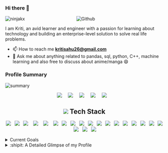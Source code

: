 ### Hi there 👋 


<img width="55%" align="right" alt="Github" src="https://raw.githubusercontent.com/onimur/.github/master/.resources/git-header.svg" />

<p align="left"> <img src="https://komarev.com/ghpvc/?username=ninjakx" alt="ninjakx" /> </p>

I am Kriti, an avid learner and engineer with a passion for learning about technology and building an enterprise-level solution to solve real life problems. 

<!-- - 🌱 I’m currently learning about other Tech Stack. -->
- 📫 How to reach me **kritisahu26@gmail.com**
- 💬 Ask me about anything related to pandas, sql, python, C++, machine learning and also free to discuss about anime/manga 😄


### Profile Summary

![summary](https://github-readme-stats.vercel.app/api?username=ninjakx&show_icons=true&theme=radical)

<!-- ![summary2](https://github-profile-trophy.vercel.app/?username=ninjakx&theme=onedark) -->

<p align="left"> 
<!-- <a href="https://linkedin.com/in/kritisahu" target="blank"><img align="center" src="https://www.vectorlogo.zone/logos/linkedin/linkedin-tile.svg" alt="kritisahu" height="45" width="45" /></a>
<a href="https://stackoverflow.com/users/6660373/pygirl" target="blank"><img align="center" src="https://upload.wikimedia.org/wikipedia/commons/thumb/e/ef/Stack_Overflow_icon.svg/768px-Stack_Overflow_icon.svg.png" alt="pygirl" height="60" width="60" /></a>
<a href="https://www.hackerrank.com/Ninja_kx" target="blank"><img align="center" src="https://cdn.worldvectorlogo.com/logos/hackerrank.svg" alt="Ninja_kx" height="60" width="60" /></a>
<a href="https://ninjakx.github.io/" target="blank"><img align="center" src="https://upload.wikimedia.org/wikipedia/commons/thumb/3/31/Blogger.svg/1200px-Blogger.svg.png" alt="ninjakx.github.io" height="45" width="45" /></a> -->
     
 
<p align="center">
  <a target="_blank"href="https://linkedin.com/in/kritisahu/"><img src="https://img.shields.io/badge/LinkedIn-0077B5?style=for-the-badge&logo=linkedin&logoColor=white" /></a>&nbsp;&nbsp;&nbsp;&nbsp;
  <a href="mailto:kritisahu26@gmail.com?subject=Hello%20NKX,%20From%20Github"><img src="https://img.shields.io/badge/gmail-%23D14836.svg?&style=for-the-badge&logo=gmail&logoColor=white" /></a>&nbsp;&nbsp;&nbsp;&nbsp;
  <a href="https://stackoverflow.com/users/6660373/pygirl/"><img src="https://img.shields.io/badge/Stack_Overflow-FE7A16?style=for-the-badge&logo=stack-overflow&logoColor=white" /></a>&nbsp;&nbsp;&nbsp;&nbsp;
  <a href="https://www.hackerrank.com/Ninja_kx"><img src="https://img.shields.io/badge/-Hackerrank-2EC866?style=for-the-badge&logo=HackerRank&logoColor=white" /></a>&nbsp;&nbsp;&nbsp;&nbsp;
  <a href="https://ninjakx.github.io/"><img src="https://img.shields.io/badge/Blogger-FF5722?style=for-the-badge&logo=blogger&logoColor=white" /></a>&nbsp;&nbsp;&nbsp;&nbsp; 
</p>
     
<h2 align="center">  <img src="https://emojipedia-us.s3.dualstack.us-west-1.amazonaws.com/thumbs/120/facebook/230/male-technologist_1f468-200d-1f4bb.png" height="20"> Tech Stack</h2>
<p align="center">
  <img src="https://img.shields.io/badge/Python-14354C?style=for-the-badge&logo=python&logoColor=white" />&nbsp;&nbsp; 
  <img src="https://img.shields.io/badge/C%2B%2B-00599C?style=for-the-badge&logo=c%2B%2B&logoColor=white" />&nbsp;&nbsp;
  <img src="https://img.shields.io/badge/HTML5-E34F26?style=for-the-badge&logo=html5&logoColor=white" />&nbsp;&nbsp;&nbsp;
  <img src="https://img.shields.io/badge/CSS3-1572B6?style=for-the-badge&logo=css3&logoColor=white" />&nbsp;&nbsp;&nbsp;
  <img src="https://img.shields.io/badge/JavaScript-323330?style=for-the-badge&logo=javascript&logoColor=white" />&nbsp;&nbsp;&nbsp;
  <img src="https://img.shields.io/badge/Plotly-239120?style=for-the-badge&logo=plotly&logoColor=white" />&nbsp;&nbsp;
  <img src="https://img.shields.io/badge/Flask-000000?style=for-the-badge&logo=flask&logoColor=white" />&nbsp;&nbsp;
  <img src="https://img.shields.io/badge/git%20-%231572B6.svg?&style=for-the-badge&logo=git&logoColor=white" />&nbsp;&nbsp;
  <img src="https://img.shields.io/badge/numpy-%23013243.svg?style=for-the-badge&logo=numpy&logoColor=white" />&nbsp;&nbsp;
  <img src="https://img.shields.io/badge/pandas-%23150458.svg?style=for-the-badge&logo=pandas&logoColor=white" />&nbsp;&nbsp;
  <img src="https://img.shields.io/badge/Heroku-430098?style=for-the-badge&logo=heroku&logoColor=white" />&nbsp;&nbsp;
  <img src="https://img.shields.io/badge/MySQL-00000F?style=for-the-badge&logo=mysql&logoColor=white" />&nbsp;&nbsp;
  <img src="https://img.shields.io/badge/Neo4j-018bff?style=for-the-badge&logo=neo4j&logoColor=white" />&nbsp;&nbsp;
  <img src="https://img.shields.io/badge/Shell_Script-121011?style=for-the-badge&logo=gnu-bash&logoColor=white" />&nbsp;&nbsp;
  <img src="https://img.shields.io/badge/Django-092E20?style=for-the-badge&logo=django&logoColor=white" />&nbsp;&nbsp;
  <img src="https://img.shields.io/badge/Angular-DD0031?style=for-the-badge&logo=angular&logoColor=white" />&nbsp;&nbsp;
  <img src="https://img.shields.io/badge/Keras-%23D00000.svg?style=for-the-badge&logo=Keras&logoColor=white" />&nbsp;&nbsp;    
  <img src="https://img.shields.io/badge/Bootstrap-563D7C?style=for-the-badge&logo=bootstrap&logoColor=white" />&nbsp;&nbsp;
  <img src="https://img.shields.io/badge/PostgreSQL-316192?style=for-the-badge&logo=postgresql&logoColor=white" />&nbsp;&nbsp;
  <img src="https://img.shields.io/badge/LaTeX-47A141?style=for-the-badge&logo=LaTeX&logoColor=white" />&nbsp;&nbsp;
  <img src="https://img.shields.io/badge/scikit_learn-F7931E?style=for-the-badge&logo=scikit-learn&logoColor=white" />&nbsp;&nbsp;
</p>

<details>
<summary>Current Goals</summary>
    <li> Learn Pandas <img src="https://progress-bar.dev/75"> </li>
    <li> Learn OOPS in C++ <img src="https://progress-bar.dev/60"> </li>
    <li> Be good at Data Structure and Algorithm <img src="https://progress-bar.dev/60"> </li>
<!--     <li> Fundamental of Computer vision(detection, segmentation and optimization technique) + Understanding of few of the reasearch papers in depth <img src="https://progress-bar.dev/60"> </li> -->
    <li> Learn Statistcs(Intermediate) and work on some of its practical use cases <img src="https://progress-bar.dev/30"> </li>
<!--     <li> Be good at ML, Feature Engineering and modelling. <img src="https://progress-bar.dev/55"> </li> -->
    <li> Learn Pyspark <img src="https://progress-bar.dev/0"> </li>
    <li> Open Source Contribution <img src="https://progress-bar.dev/20"> </li>
    <li> Learn about Memory Optimization and OS System <img src="https://progress-bar.dev/10"> </li>
    <li> Learn AWS <img src="https://progress-bar.dev/30"> </li>
</details>
<!-- 
<details>
<summary>Projects Ideas</summary>
These are some of the projects I am interested in/working on:

- Character Person Tagging System for movies:
I have hard time in keeping the names in my mind. I want to automate this process by allowing it to scrap all the images of the characters from the google image api and then train a face detection model on those data. On video stream It will show me the name on the screen after detecting the characters.

- Creating notes from Handstyle teaching on black/white screen.

- Using AI to reduce the gap between parents and their kids.
</details> -->

<details>

<summary>:shipit: A Detailed Glimpse of my Profile</summary>
     
 ![metric](https://github.com/ninjakx/ninjakx/blob/main/github-metrics.svg)
     
<!-- 
![Metrics](https://metrics.lecoq.io/ninjakx?template=classic&repositories.forks=true&commits.authoring=ninjakx&languages=1&introduction=1&isocalendar=1&lines=1&achievements=1&stackoverflow=1&followup=1&isocalendar.duration=half-year&languages.limit=8&languages.sections=most-used&languages.colors=github&languages.threshold=0%25&languages.indepth=false&languages.categories=markup%2C%20programming&languages.recent.categories=markup%2C%20programming&languages.recent.load=300&languages.recent.days=14&introduction.title=true&followup.sections=repositories%2C%20user&achievements.threshold=C&achievements.secrets=true&achievements.display=detailed&achievements.limit=0&stackoverflow.user=6660373&stackoverflow.sections=answers-top%2C%20questions-top&stackoverflow.limit=2&stackoverflow.lines=4&stackoverflow.lines.snippet=2&config.timezone=Asia%2FCalcutta&config.display=large) -->
<!-- ![Metrics](https://metrics.lecoq.io/ninjakx?template=classic&languages=1&introduction=1&gists=1&lines=1&achievements=1&pagespeed=1&stackoverflow=1&isocalendar=1&isocalendar.duration=half-year&languages.limit=8&languages.sections=most-used&languages.colors=github&languages.threshold=0%25&languages.indepth=false&languages.categories=markup%2C%20programming&languages.recent.categories=markup%2C%20programming&languages.recent.load=300&languages.recent.days=14&introduction.title=false&achievements.threshold=C&achievements.secrets=true&achievements.display=detailed&achievements.limit=0&pagespeed.url=https%3A%2F%2Fninjakx.github.io%2F&pagespeed.detailed=false&pagespeed.screenshot=true&stackoverflow.user=6660373&stackoverflow.sections=answers-top%2C%20questions-top&stackoverflow.limit=2&stackoverflow.lines=4&stackoverflow.lines.snippet=2&config.timezone=Asia%2FKolkata&config.twemoji=true)
 -->
     
</details> 
